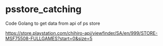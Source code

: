 # psstore_catching
Code Golang to get data from api of ps store

https://store.playstation.com/chihiro-api/viewfinder/SA/en/999/STORE-MSF75508-FULLGAMES?start=0&size=5
